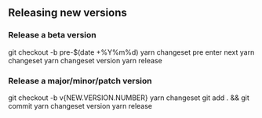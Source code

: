 ## Releasing new versions

### Release a beta version
git checkout -b pre-$(date +%Y%m%d)
yarn changeset pre enter next
yarn changeset
yarn changeset version
yarn release

### Release a major/minor/patch version
git checkout -b v{NEW.VERSION.NUMBER}
yarn changeset
git add . && git commit
yarn changeset version
yarn release